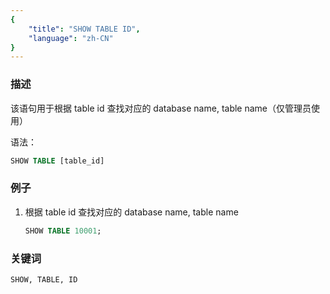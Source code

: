 ```yaml
---
{
    "title": "SHOW TABLE ID",
    "language": "zh-CN"
}
---
```


<!--
Licensed to the Apache Software Foundation (ASF) under one
or more contributor license agreements.  See the NOTICE file
distributed with this work for additional information
regarding copyright ownership.  The ASF licenses this file
to you under the Apache License, Version 2.0 (the
"License"); you may not use this file except in compliance
with the License.  You may obtain a copy of the License at

  http://www.apache.org/licenses/LICENSE-2.0

Unless required by applicable law or agreed to in writing,
software distributed under the License is distributed on an
"AS IS" BASIS, WITHOUT WARRANTIES OR CONDITIONS OF ANY
KIND, either express or implied.  See the License for the
specific language governing permissions and limitations
under the License.
-->


### 描述

该语句用于根据 table id 查找对应的 database name, table name（仅管理员使用）

语法：

```sql
SHOW TABLE [table_id]
```

### 例子

 1. 根据 table id 查找对应的 database name, table name
     
     ```sql
     SHOW TABLE 10001;
     ```

### 关键词

    SHOW, TABLE, ID


